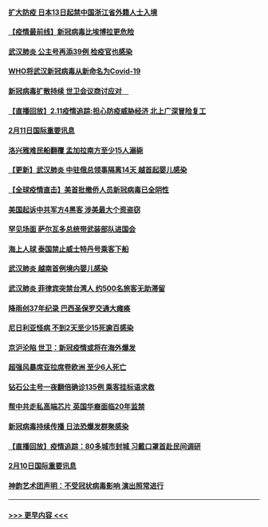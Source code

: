 #### [扩大防疫 日本13日起禁中国浙江省外籍人士入境](../pages/prog202/a102775051.md?t=02121102) 
#### [【疫情最前线】新冠病毒比埃博拉更危险](../pages/prog202/a102775043.md?t=02121102) 
#### [武汉肺炎 公主号再添39例 检疫官也感染](../pages/prog202/a102775031.md?t=02121102) 
#### [WHO将武汉新冠病毒从新命名为Covid-19](../pages/prog202/a102774891.md?t=02121102) 
#### [新冠病毒扩散持续 世卫会议商讨应对　](../pages/prog202/a102774850.md?t=02121102) 
#### [【直播回放】2.11疫情追踪:担心防疫威胁经济 北上广深冒险复工](../pages/prog202/a102774741.md?t=02121102) 
#### [2月11日国际重要讯息](../pages/prog202/a102774621.md?t=02121102) 
#### [洛兴雅难民船翻覆 孟加拉南方至少15人溺毙](../pages/prog202/a102774586.md?t=02121102) 
#### [【更新】武汉肺炎 中驻俄总领事隔离14天 越首起婴儿感染](../pages/prog202/a102770740.md?t=02121102) 
#### [【全球疫情直击】美首批撤侨人员新冠病毒已全阴性](../pages/prog202/a102774523.md?t=02121102) 
#### [美国起诉中共军方4黑客 涉美最大个资盗窃](../pages/prog202/a102774508.md?t=02121102) 
#### [罕见场面  萨尔瓦多总统带武装部队进国会](../pages/prog202/a102774494.md?t=02121102) 
#### [海上人球 泰国禁止威士特丹号乘客下船](../pages/prog202/a102774384.md?t=02121102) 
#### [武汉肺炎 越南首例境内婴儿感染](../pages/prog202/a102774365.md?t=02121102) 
#### [武汉肺炎 菲律宾突禁台湾人 约500名旅客无助滞留](../pages/prog202/a102774288.md?t=02121102) 
#### [降雨创37年纪录 巴西圣保罗交通大瘫痪](../pages/prog202/a102774273.md?t=02121102) 
#### [尼日利亚怪病 不到2天至少15死逾百感染](../pages/prog202/a102774260.md?t=02121102) 
#### [京沪沦陷 世卫：新冠疫情或将在海外爆发](../pages/prog202/a102774135.md?t=02121102) 
#### [超强风暴席亚拉席卷欧洲 至少6人死亡](../pages/prog202/a102774122.md?t=02121102) 
#### [钻石公主号一夜翻倍确诊135例 乘客挂标语求救](../pages/prog202/a102774041.md?t=02121102) 
#### [帮中共走私高端芯片 英国华裔面临20年监禁](../pages/prog202/a102774002.md?t=02121102) 
#### [新冠病毒持续传播 日法恐爆发群聚感染](../pages/prog202/a102773992.md?t=02121102) 
#### [【直播回放】疫情追踪：80多城市封城 习戴口罩首赴民间调研](../pages/prog202/a102773728.md?t=02121102) 
#### [2月10日国际重要讯息](../pages/prog202/a102773759.md?t=02121102) 
#### [神韵艺术团声明：不受冠状病毒影响 演出照常进行](../pages/prog202/a102773674.md?t=02121102) 

----
#### [ >>> 更早内容 <<< ](../indexes/prog202-earlier.md)
